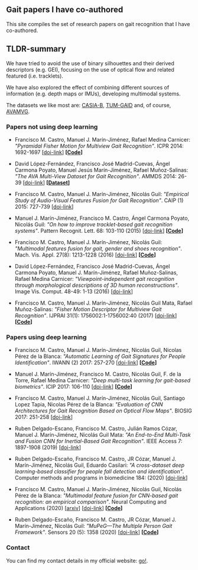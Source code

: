 ## Gait papers I have co-authored

This site compiles the set of research papers on gait recognition that I have co-authored.

## TLDR-summary

We have tried to avoid the use of binary silhouettes and their derived descriptors (e.g. GEI), focusing on the use of optical flow and related featured (i.e. tracklets).

We have also explored the effect of combining different sources of information (e.g. depth maps or IMUs), developing multimodal systems.

The datasets we like most are: [CASIA-B](http://www.cbsr.ia.ac.cn/english/Gait%20Databases.asp), [TUM-GAID](https://www.ei.tum.de/mmk/verschiedenes/tum-gaid-database/) and, of course, [AVAMVG](https://www.uco.es/investiga/grupos/ava/node/41).

### Papers not using deep learning

* Francisco M. Castro, Manuel J. Marín-Jiménez, Rafael Medina Carnicer: _"Pyramidal Fisher Motion for Multiview Gait Recognition"_. ICPR 2014: 1692-1697 [[doi-link](https://doi.org/10.1109/ICPR.2014.298)] **[[Code](https://github.com/avagait/pfmgait)]**

* David López-Fernández, Francisco José Madrid-Cuevas, Ángel Carmona Poyato, Manuel Jesús Marín-Jiménez, Rafael Muñoz-Salinas: _"The AVA Multi-View Dataset for Gait Recognition"_. AMMDS 2014: 26-39 [[doi-link](https://doi.org/10.1007/978-3-319-13323-2_3)] **[[Dataset](https://www.uco.es/investiga/grupos/ava/node/41)]**

* Francisco M. Castro, Manuel J. Marín-Jiménez, Nicolás Guil: _"Empirical Study of Audio-Visual Features Fusion for Gait Recognition"_. CAIP (1) 2015: 727-739 [[doi-link](https://doi.org/10.1007/978-3-319-23192-1_61)]

* Manuel J. Marín-Jiménez, Francisco M. Castro, Ángel Carmona Poyato, Nicolás Guil: _"On how to improve tracklet-based gait recognition systems"_. Pattern Recognit. Lett. 68: 103-110 (2015) [[doi-link](https://doi.org/10.1016/j.patrec.2015.08.025)] **[[Code](https://github.com/avagait/pfmgait)]**

* Francisco M. Castro, Manuel J. Marín-Jiménez, Nicolás Guil: _"Multimodal features fusion for gait, gender and shoes recognition"_. Mach. Vis. Appl. 27(8): 1213-1228 (2016) [[doi-link](https://doi.org/10.1007/s00138-016-0767-5)] **[[Code](https://github.com/avagait/pfmgait)]**

* David López-Fernández, Francisco José Madrid-Cuevas, Ángel Carmona Poyato, Manuel J. Marín-Jiménez, Rafael Muñoz-Salinas, Rafael Medina Carnicer: _"Viewpoint-independent gait recognition through morphological descriptions of 3D human reconstructions"_. Image Vis. Comput. 48-49: 1-13 (2016) [[doi-link](https://doi.org/10.1016/j.imavis.2016.01.003)]

* Francisco M. Castro, Manuel J. Marín-Jiménez, Nicolás Guil Mata, Rafael Muñoz-Salinas: _"Fisher Motion Descriptor for Multiview Gait Recognition"_. IJPRAI 31(1): 1756002:1-1756002:40 (2017) [[doi-link](https://doi.org/10.1142/S021800141756002X)] **[[Code](https://github.com/avagait/pfmgait)]**

### Papers using deep learning

* Francisco M. Castro, Manuel J. Marín-Jiménez, Nicolás Guil, Nicolas Pérez de la Blanca: _"Automatic Learning of Gait Signatures for People Identification"_. IWANN (2) 2017: 257-270 [[doi-link](https://doi.org/10.1007/978-3-319-59147-6_23)] **[[Code](https://github.com/avagait/cnngait)]**

* Manuel J. Marín-Jiménez, Francisco M. Castro, Nicolás Guil, F. de la Torre, Rafael Medina Carnicer: _"Deep multi-task learning for gait-based biometrics"_. ICIP 2017: 106-110 [[doi-link](https://doi.org/10.1109/ICIP.2017.8296252)] **[[Code](https://github.com/avagait/cnngait)]**

* Francisco M. Castro, Manuel J. Marín-Jiménez, Nicolás Guil, Santiago Lopez Tapia, Nicolas Pérez de la Blanca: _"Evaluation of CNN Architectures for Gait Recognition Based on Optical Flow Maps"_. BIOSIG 2017: 251-258 [[doi-link](https://doi.org/10.23919/BIOSIG.2017.8053503)]

* Ruben Delgado-Escano, Francisco M. Castro, Julián Ramos Cózar, Manuel J. Marín-Jiménez, Nicolás Guil Mata: _"An End-to-End Multi-Task and Fusion CNN for Inertial-Based Gait Recognition"_. IEEE Access 7: 1897-1908 (2019) [[doi-link](https://doi.org/10.1109/ACCESS.2018.2886899)]

* Ruben Delgado-Escaño, Francisco M. Castro, JR Cózar, Manuel J. Marín-Jiménez, Nicolás Guil, Eduardo Casilari: _"A cross-dataset deep learning-based classifier for people fall detection and identification"_. Computer methods and programs in biomedicine 184: (2020) [[doi-link](https://doi.org/10.1016/j.cmpb.2019.105265)]

* Francisco M. Castro, Manuel J. Marín-Jiménez, Nicolás Guil, Nicolás Pérez de la Blanca: _"Multimodal feature fusion for CNN-based gait recognition: an empirical comparison"_. Neural Computing and Applications (2020) [[arxiv](https://arxiv.org/abs/1806.07753)] [[doi-link](https://link.springer.com/article/10.1007/s00521-020-04811-z)] **[[Code](https://github.com/avagait/cnngaitmm)]**

* Ruben Delgado-Escaño, Francisco M. Castro, JR Cózar, Manuel J. Marín-Jiménez, Nicolás Guil: _"MuPeG—The Multiple Person Gait Framework"_. Sensors 20 (5): 1358 (2020) [[doi-link](https://doi.org/10.3390/s20051358)] **[[Code](https://github.com/rubende/cnngait_tf)]**


### Contact

You can find my contact details in my official website: [go!](http://www.uco.es/~in1majim/).
